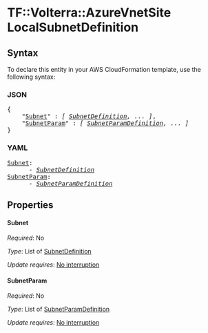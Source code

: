 # TF::Volterra::AzureVnetSite LocalSubnetDefinition

## Syntax

To declare this entity in your AWS CloudFormation template, use the following syntax:

### JSON

<pre>
{
    "<a href="#subnet" title="Subnet">Subnet</a>" : <i>[ <a href="subnetdefinition.md">SubnetDefinition</a>, ... ]</i>,
    "<a href="#subnetparam" title="SubnetParam">SubnetParam</a>" : <i>[ <a href="subnetparamdefinition.md">SubnetParamDefinition</a>, ... ]</i>
}
</pre>

### YAML

<pre>
<a href="#subnet" title="Subnet">Subnet</a>: <i>
      - <a href="subnetdefinition.md">SubnetDefinition</a></i>
<a href="#subnetparam" title="SubnetParam">SubnetParam</a>: <i>
      - <a href="subnetparamdefinition.md">SubnetParamDefinition</a></i>
</pre>

## Properties

#### Subnet

_Required_: No

_Type_: List of <a href="subnetdefinition.md">SubnetDefinition</a>

_Update requires_: [No interruption](https://docs.aws.amazon.com/AWSCloudFormation/latest/UserGuide/using-cfn-updating-stacks-update-behaviors.html#update-no-interrupt)

#### SubnetParam

_Required_: No

_Type_: List of <a href="subnetparamdefinition.md">SubnetParamDefinition</a>

_Update requires_: [No interruption](https://docs.aws.amazon.com/AWSCloudFormation/latest/UserGuide/using-cfn-updating-stacks-update-behaviors.html#update-no-interrupt)

